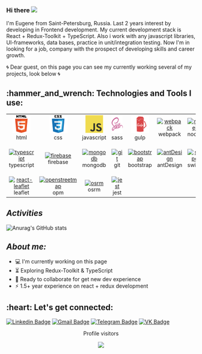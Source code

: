 ### Hi there <img src="https://media.giphy.com/media/hvRJCLFzcasrR4ia7z/giphy.gif" width="25px">

I'm Eugene from Saint-Petersburg, Russia. Last 2 years interest by developing in Frontend development. My current development stack is React + Redux-Toolkit + TypeScript. Also i work with any javascript libraries, UI-frameworks, data bases, practice in unit/integration testing. Now I'm in looking for a job, company with the prospect of developing skills and career growth.

🌀 Dear guest, on this page you can see my currently working several of my projects, look below 🌀


<h2 align="left">:hammer_and_wrench: Technologies and Tools I use:</h2>

<table>
          <tr>
              <td align="center" width="96">
                  <a href="https://www.w3.org/html/">
                      <img src="https://raw.githubusercontent.com/devicons/devicon/master/icons/html5/html5-original-wordmark.svg" width="48" height="48" alt="html5" />
                  </a>
                  <br>html
              </td>
              <td align="center" width="96">
                  <a href="https://www.w3schools.com/css/">
                      <img src="https://raw.githubusercontent.com/devicons/devicon/master/icons/css3/css3-original-wordmark.svg" width="48" height="48" alt="css3" />
                  </a>
                  <br>css
              </td>
              <td align="center" width="96">
                  <a href="https://learn.javascript.ru/">
                      <img src="https://raw.githubusercontent.com/devicons/devicon/1119b9f84c0290e0f0b38982099a2bd027a48bf1/icons/javascript/javascript-original.svg" width="48" height="48" alt="javascript" />
                  </a>
                  <br>javascript
              <td align="center" width="96">
                  <a href="https://sass-lang.com">
                      <img src="https://raw.githubusercontent.com/devicons/devicon/master/icons/sass/sass-original.svg" width="48" height="48" alt="sass" />
                  </a>
                  <br>sass
              </td>
              <td align="center" width="96">
                  <a href="https://gulpjs.com/">
                      <img src="https://raw.githubusercontent.com/gulpjs/artwork/master/community/logo-2021/community.png" width="48" height="48" alt="gulp" />
                  </a>
                  <br>gulp
              </td>
              <td align="center" width="96">
                  <a href="https://webpack.js.org/" >
                      <img src="https://www.vectorlogo.zone/logos/js_webpack/js_webpack-icon.svg" width="48" height="48" alt="webpack" />
                  </a>
                  <br>webpack
              </td>
              </td>
              <td align="center" width="96">
                  <a href="https://nodejs.org">
                      <img src="https://www.vectorlogo.zone/logos/nodejs/nodejs-icon.svg" width="48" height="48" alt="nodejs" />
                  </a>
                  <br>nodejs
              </td>
              <td align="center" width="96">
                  <a href="https://nestjs.com/">
                      <img src="https://vectorwiki.com/images/GAcPQ__nestjs.svg" width="48" height="48" alt="nodejs" />
                  </a>
                  <br>nestjs
              </td>
              <td align="center" width="96">
                  <a href="https://reactjs.org/">
                      <img src="https://www.vectorlogo.zone/logos/reactjs/reactjs-icon.svg" width="48" height="48" alt="react" />
                  </a>
                  <br>react
              </td>
              <td align="center" width="96">
                  <a href="https://redux-toolkit.js.org/">
                      <img src="https://raw.githubusercontent.com/detain/svg-logos/780f25886640cef088af994181646db2f6b1a3f8/svg/redux.svg" width="48" height="48" alt="redux" />
                  </a>
                  <br>redux
              </td>
          </tr>
          <tr>
              <td align="center" width="96">
                  <a href="https://www.typescriptlang.org/" >
                      <img src="https://www.vectorlogo.zone/logos/typescriptlang/typescriptlang-icon.svg" width="48" height="48" alt="typescript" />
                  </a>
                  <br>typescript
              </td>
              <td align="center" width="96">
                  <a href="https://firebase.google.com/" >
                      <img src="https://www.vectorlogo.zone/logos/firebase/firebase-icon.svg" width="48" height="48" alt="firebase" />
                  </a>
                  <br>firebase
              </td>
              <td align="center" width="96">
                  <a href="https://www.mongodb.com/">
                      <img src="https://www.vectorlogo.zone/logos/mongodb/mongodb-icon.svg" width="48" height="48" alt="mongodb" />
                  </a>
                  <br>mongodb
              </td>
              <td align="center" width="96">
                  <a href="https://git-scm.com/">
                      <img src="https://www.vectorlogo.zone/logos/git-scm/git-scm-icon.svg" width="48" height="48" alt="git" />
                  </a>
                  <br>git
              </td>
              <td align="center" width="96">
                  <a href="https://getbootstrap.com/">
                      <img src="https://www.vectorlogo.zone/logos/getbootstrap/getbootstrap-icon.svg" width="48" height="48" alt="bootstrap" />
                  </a>
                  <br>bootstrap
              </td>
              <td align="center" width="96">
                  <a href="https://ant.design/" >
                      <img src="https://seeklogo.com/images/A/ant-design-logo-EAB6B3D5D9-seeklogo.com.png" width="48" height="48" alt="antDesign" />
                  </a>
                  <br>antDesign
              </td>
              <td align="center" width="96">
                  <a href="https://swiperjs.com/" >
                      <img src="https://cms-assets.tutsplus.com/uploads/users/780/posts/39427/image-upload/68747470733a2f2f6769746875622e7375726d6f6e2e6d652f696d616765732f636f6d6d6f6e2f7377697065722d6c6f676f2e737667.svg" width="48" height="48" alt="swiper" />
                  </a>
                  <br>swiper
              </td>
              <td align="center" width="96">
                  <a href="https://react-spring.io/" >
                      <img src="https://react-spring.io/spring-icon.png" width="48" height="48" alt="react-spring" />
                  </a>
                  <br>spring
              </td>
              <td align="center" width="96">
                  <a href="https://www.emailjs.com/" >
                      <img src="https://www.emailjs.com/logo.png" width="48" height="48" alt="emailjs" />
                  </a>
                  <br>emailjs
              </td>
              <td align="center" width="96">
                <a href="https://react-hook-form.com/" >
                    <img src="https://pbs.twimg.com/profile_images/1373527896472489987/YjVZynHb_400x400.jpg" width="48" height="48" alt="react-hook-form" />
                </a>
                <br>form
            </td>
          </tr>
          <tr>
              <td align="center" width="96">
                  <a href="https://react-leaflet.js.org/" >
                      <img src="https://www.vectorlogo.zone/logos/leafletjs/leafletjs-icon.svg" width="48" height="48" alt="react-leaflet" />
                  </a>
                  <br>leaflet
              </td>
              <td align="center" width="96">
                  <a href="https://www.openstreetmap.org/" >
                      <img src="https://upload.wikimedia.org/wikipedia/commons/b/b0/Openstreetmap_logo.svg" width="48" height="48" alt="openstreetmap" />
                  </a>
                  <br>opm
              </td>
              <td align="center" width="96">
                  <a href="https://project-osrm.org/" >
                      <img src="https://project-osrm.org/images/osrm_logo.svg" width="48" height="48" alt="osrm" />
                  </a>
                  <br>osrm
              </td>
              <td align="center" width="96">
                  <a href="https://jestjs.io/ru/" >
                      <img src="https://www.vectorlogo.zone/logos/jestjsio/jestjsio-icon.svg" width="48" height="48" alt="jest" />
                  </a>
                  <br>jest
              </td>
          </tr> 
</table>

## _Activities_

![Anurag's GitHub stats](https://github-readme-stats.vercel.app/api?username=fpsska&show_icons=true&theme=tokyonight)

## _About me:_

- :computer: I'm currently working on this page
- :hourglass_flowing_sand:  Exploring Redux-Toolkit & TypeScript
- :rocket: Ready to collaborate for get new dev experience
- :zap: 1.5+ year experience on react + redux development

<h2 align="left">:heart: Let's get connected:</h2>

[![Linkedin Badge](https://img.shields.io/badge/-linkedin-blue?style=flat-square&logo=Linkedin&logoColor=white&link=https://www.linkedin.com/in/eugene-egorov-040129234/)](https://www.linkedin.com/in/eugene-egorov-040129234/)
[![Gmail Badge](https://img.shields.io/badge/-gmail-blue?style=flat-square&logo=Gmail&logoColor=white)](mailto:fpsska1337@gmail.com) 
[![Telegram Badge](https://img.shields.io/badge/-telegram-blue?style=flat-square&logo=Telegram&logoColor=white&link=https://t.me/Fpsska)](https://t.me/Fpsska) 
[![VK Badge](https://img.shields.io/badge/-vk-blue?style=flat-square&logo=VK&logoColor=white&link=https://vk.com/fpsska)](https://vk.com/fpsska)


<p align="center">Profile visitors</p>


<p align="center"> 
  <img src="https://profile-counter.glitch.me/fpsska/count.svg" />
</p>
